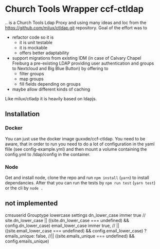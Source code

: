 # Church Tools Wrapper ccf-ctldap
 .. is a Church Tools Ldap Proxy and using many ideas and loc from the  https://github.com/milux/ctldap.git repository. Goal of the effort was to 
   - refactor code so it is
     - it is unit testable
     - it is mockable
     - offers better adaptability 
   - support migrations from existing IDM (in case of Calvary Chapel Freiburg a pre-existing LDAP providing user authentication and groups to Nextcloud and Big Blue Button) by offering to
     - filter groups 
     - map groups
     - fill fields depending on groups
   - maybe allow different kinds of caching
  
Like milux/ctladp it is heavily based on ldapjs.

## Installation

### Docker
You can just use the docker image guxxde/ccf-ctldap. You need to be aware, that in order to run you need to do a lot of configuration in the yaml flile (see config-example.yml) and then mount a volume containing the config.yml to /ldap/config in the container. 

### Node

Get and install node, clone the repo and run `npm install` (`yarn`) to install dependancies. After that you can run the tests by `npm run test` (`yarn test`) or the cli by `node . `

## not implemented
cmsuserid
Grouptype 
lowercase settings
  dn_lower_case immer true // site.dn_lower_case || ((site.dn_lower_case === undefined) && config.dn_lower_case)
  email_lower_case immer true, // || ((site.email_lower_case === undefined) && config.email_lower_case)
?
  emails_unique: false, //|| ((site.emails_unique === undefined) && config.emails_unique)

